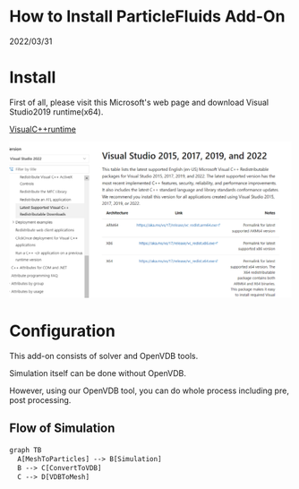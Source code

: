 # How to Install ParticleFluids Add-On

2022/03/31 

# Install
First of all, please visit this Microsoft's web page and download Visual Studio2019 runtime(x64).

[VisualC++runtime](https://docs.microsoft.com/ja-jp/cpp/windows/latest-supported-vc-redist?view=msvc-170
 "VisualC++runtime")

![Runtime](./images/InstallRuntime.png) 

# Configuration

This add-on consists of solver and OpenVDB tools.

Simulation itself can be done without OpenVDB.

However, using our OpenVDB tool, you can do whole process including pre, post processing.


## Flow of Simulation

```mermaid
graph TB
  A[MeshToParticles] --> B[Simulation]
  B --> C[ConvertToVDB]
  C --> D[VDBToMesh]
```
